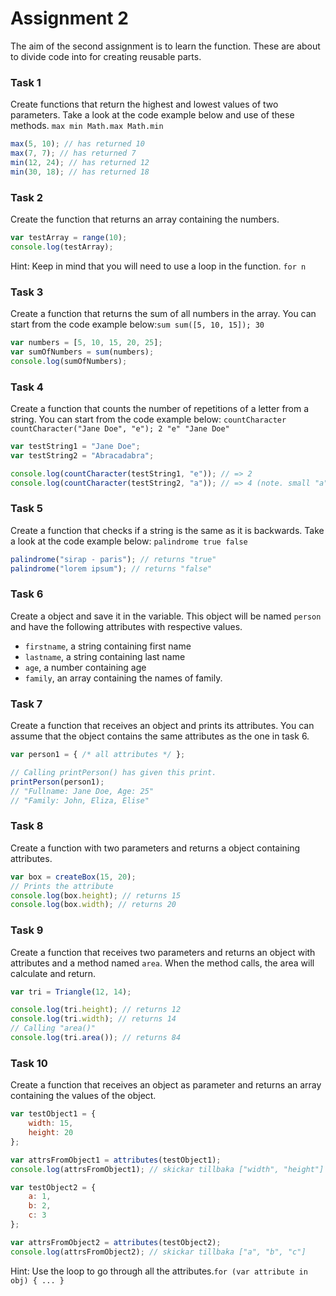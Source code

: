 # Assignment 2
The aim of the second assignment is to learn the function. These are about to divide code into for creating reusable parts.

### Task 1
Create functions that return the highest and lowest values of two parameters. Take a look at the code example below and use of these methods. ```max min Math.max Math.min```

```javascript
max(5, 10); // has returned 10
max(7, 7); // has returned 7
min(12, 24); // has returned 12
min(30, 18); // has returned 18
```

### Task 2
Create the function that returns an array containing the numbers.

```javascript
var testArray = range(10);
console.log(testArray);
```
Hint: Keep in mind that you will need to use a loop in the function. ```for n```

### Task 3
Create a function that returns the sum of all numbers in the array.
You can start from the code example below:```sum sum([5, 10, 15]); 30```

```javascript
var numbers = [5, 10, 15, 20, 25];
var sumOfNumbers = sum(numbers);
console.log(sumOfNumbers);
```

### Task 4
Create a function that counts the number of repetitions of a letter from a string.
You can start from the code example below: ```countCharacter countCharacter("Jane Doe", "e"); 2 "e" "Jane Doe"```

```javascript
var testString1 = "Jane Doe";
var testString2 = "Abracadabra";

console.log(countCharacter(testString1, "e")); // => 2
console.log(countCharacter(testString2, "a")); // => 4 (note. small "a")
```

### Task 5
Create a function that checks if a string is the same as it is backwards.
Take a look at the code example below: ```palindrome true false```

```javascript
palindrome("sirap - paris"); // returns "true"
palindrome("lorem ipsum"); // returns "false"
```

### Task 6
Create a object and save it in the variable. 
This object will be named ```person``` and have the following attributes with respective values.

* ```firstname```, a string containing first name
* ```lastname```, a string containing last name
* ```age```, a number containing age
* ```family```, an array containing the names of family. 

### Task 7
Create a function that receives an object and prints its attributes.
You can assume that the object contains the same attributes as the one in task 6.

```javascript
var person1 = { /* all attributes */ };

// Calling printPerson() has given this print.
printPerson(person1);
// "Fullname: Jane Doe, Age: 25"
// "Family: John, Eliza, Elise"
```

### Task 8
Create a function with two parameters and returns a object containing attributes.


```javascript
var box = createBox(15, 20);
// Prints the attribute
console.log(box.height); // returns 15
console.log(box.width); // returns 20
```

### Task 9
Create a function that receives two parameters and returns an object with attributes and a method named ```area```.
When the method calls, the area will calculate and return.

```javascript
var tri = Triangle(12, 14);

console.log(tri.height); // returns 12
console.log(tri.width); // returns 14
// Calling "area()"
console.log(tri.area()); // returns 84
```

### Task 10
Create a function that receives an object as parameter and returns an array containing the values of the object.

```javascript
var testObject1 = {
    width: 15,
    height: 20
};

var attrsFromObject1 = attributes(testObject1);
console.log(attrsFromObject1); // skickar tillbaka ["width", "height"]

var testObject2 = {
    a: 1,
    b: 2,
    c: 3
};

var attrsFromObject2 = attributes(testObject2);
console.log(attrsFromObject2); // skickar tillbaka ["a", "b", "c"]
```

Hint: Use the loop to go through all the attributes.```for (var attribute in obj) { ... }```
